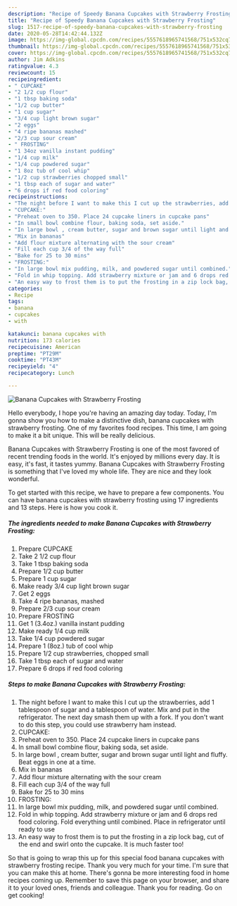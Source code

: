 ```yaml
---
description: "Recipe of Speedy Banana Cupcakes with Strawberry Frosting"
title: "Recipe of Speedy Banana Cupcakes with Strawberry Frosting"
slug: 1517-recipe-of-speedy-banana-cupcakes-with-strawberry-frosting
date: 2020-05-28T14:42:44.132Z
image: https://img-global.cpcdn.com/recipes/5557618965741568/751x532cq70/banana-cupcakes-with-strawberry-frosting-recipe-main-photo.jpg
thumbnail: https://img-global.cpcdn.com/recipes/5557618965741568/751x532cq70/banana-cupcakes-with-strawberry-frosting-recipe-main-photo.jpg
cover: https://img-global.cpcdn.com/recipes/5557618965741568/751x532cq70/banana-cupcakes-with-strawberry-frosting-recipe-main-photo.jpg
author: Jim Adkins
ratingvalue: 4.3
reviewcount: 15
recipeingredient:
- " CUPCAKE"
- "2 1/2 cup flour"
- "1 tbsp baking soda"
- "1/2 cup butter"
- "1 cup sugar"
- "3/4 cup light brown sugar"
- "2 eggs"
- "4 ripe bananas mashed"
- "2/3 cup sour cream"
- " FROSTING"
- "1 34oz vanilla instant pudding"
- "1/4 cup milk"
- "1/4 cup powdered sugar"
- "1 8oz tub of cool whip"
- "1/2 cup strawberries chopped small"
- "1 tbsp each of sugar and water"
- "6 drops if red food coloring"
recipeinstructions:
- "The night before I want to make this I cut up the strawberries, add 1 tablespoon of sugar and a tablespoon of water. Mix and put in the refrigerator. The next day smash them up with a fork. If you don&#39;t want to do this step, you could use strawberry ham instead."
- "CUPCAKE:"
- "Preheat oven to 350. Place 24 cupcake liners in cupcake pans"
- "In small bowl combine flour, baking soda, set aside."
- "In large bowl , cream butter, sugar and brown sugar until light and fluffy. Beat eggs in one at a time."
- "Mix in bananas"
- "Add flour mixture alternating with the sour cream"
- "Fill each cup 3/4 of the way full"
- "Bake for 25 to 30 mins"
- "FROSTING:"
- "In large bowl mix pudding, milk, and powdered sugar until combined."
- "Fold in whip topping. Add strawberry mixture or jam and 6 drops red food coloring. Fold everything until combined. Place in refrigerator until ready to use"
- "An easy way to frost them is to put the frosting in a zip lock bag, cut of the end and swirl onto the cupcake. It is much faster too!"
categories:
- Recipe
tags:
- banana
- cupcakes
- with

katakunci: banana cupcakes with 
nutrition: 173 calories
recipecuisine: American
preptime: "PT29M"
cooktime: "PT43M"
recipeyield: "4"
recipecategory: Lunch

---
```



![Banana Cupcakes with Strawberry Frosting](https://img-global.cpcdn.com/recipes/5557618965741568/751x532cq70/banana-cupcakes-with-strawberry-frosting-recipe-main-photo.jpg)

Hello everybody, I hope you're having an amazing day today. Today, I'm gonna show you how to make a distinctive dish, banana cupcakes with strawberry frosting. One of my favorites food recipes. This time, I am going to make it a bit unique. This will be really delicious.



Banana Cupcakes with Strawberry Frosting is one of the most favored of recent trending foods in the world. It's enjoyed by millions every day. It is easy, it's fast, it tastes yummy. Banana Cupcakes with Strawberry Frosting is something that I've loved my whole life. They are nice and they look wonderful.


To get started with this recipe, we have to prepare a few components. You can have banana cupcakes with strawberry frosting using 17 ingredients and 13 steps. Here is how you cook it.

<!--inarticleads1-->

##### The ingredients needed to make Banana Cupcakes with Strawberry Frosting:

1. Prepare  CUPCAKE
1. Take 2 1/2 cup flour
1. Take 1 tbsp baking soda
1. Prepare 1/2 cup butter
1. Prepare 1 cup sugar
1. Make ready 3/4 cup light brown sugar
1. Get 2 eggs
1. Take 4 ripe bananas, mashed
1. Prepare 2/3 cup sour cream
1. Prepare  FROSTING
1. Get 1 (3.4oz.) vanilla instant pudding
1. Make ready 1/4 cup milk
1. Take 1/4 cup powdered sugar
1. Prepare 1 (8oz.) tub of cool whip
1. Prepare 1/2 cup strawberries, chopped small
1. Take 1 tbsp each of sugar and water
1. Prepare 6 drops if red food coloring




<!--inarticleads2-->

##### Steps to make Banana Cupcakes with Strawberry Frosting:

1. The night before I want to make this I cut up the strawberries, add 1 tablespoon of sugar and a tablespoon of water. Mix and put in the refrigerator. The next day smash them up with a fork. If you don&#39;t want to do this step, you could use strawberry ham instead.
1. CUPCAKE:
1. Preheat oven to 350. Place 24 cupcake liners in cupcake pans
1. In small bowl combine flour, baking soda, set aside.
1. In large bowl , cream butter, sugar and brown sugar until light and fluffy. Beat eggs in one at a time.
1. Mix in bananas
1. Add flour mixture alternating with the sour cream
1. Fill each cup 3/4 of the way full
1. Bake for 25 to 30 mins
1. FROSTING:
1. In large bowl mix pudding, milk, and powdered sugar until combined.
1. Fold in whip topping. Add strawberry mixture or jam and 6 drops red food coloring. Fold everything until combined. Place in refrigerator until ready to use
1. An easy way to frost them is to put the frosting in a zip lock bag, cut of the end and swirl onto the cupcake. It is much faster too!




So that is going to wrap this up for this special food banana cupcakes with strawberry frosting recipe. Thank you very much for your time. I'm sure that you can make this at home. There's gonna be more interesting food in home recipes coming up. Remember to save this page on your browser, and share it to your loved ones, friends and colleague. Thank you for reading. Go on get cooking!
